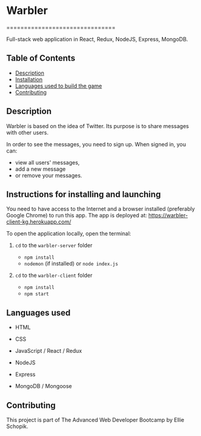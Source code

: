 # Warbler
===============================

Full-stack web application in React, Redux, NodeJS, Express, MongoDB.

## Table of Contents

* [Description](#description)
* [Installation](#instructions-for-installing-and-launching)
* [Languages used to build the game](#languages-used)
* [Contributing](#contributing)

## Description
Warbler is based on the idea of Twitter. 
Its purpose is to share messages with other users.

In order to see the messages, you need to sign up.
When signed in, you can:
 - view all users' messages, 
 - add a new message 
 - or remove your messages.

## Instructions for installing and launching
You need to have access to the Internet and a browser installed (preferably Google Chrome) to run this app.
The app is deployed at: https://warbler-client-kg.herokuapp.com/

To open the application locally, open the terminal:
1.  `cd` to the `warbler-server` folder

    * `npm install`
    * `nodemon` (if installed) or `node index.js`

2.  `cd` to the `warbler-client` folder

    * `npm install`
    * `npm start`

## Languages used

*	HTML
*	CSS
*	JavaScript / React / Redux

* NodeJS
* Express
* MongoDB / Mongoose

## Contributing

This project is part of The Advanced Web Developer Bootcamp by Ellie Schopik.

